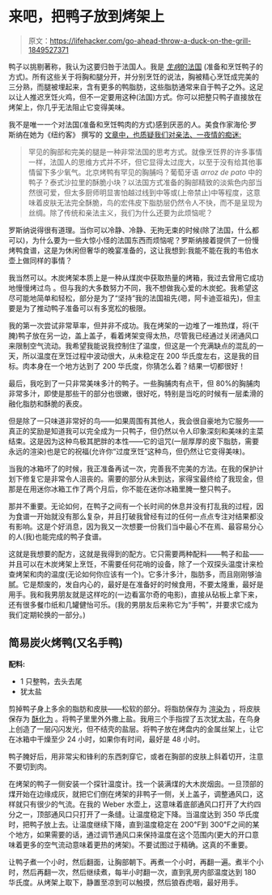 # 来吧，把鸭子放到烤架上

> 原文：<https://lifehacker.com/go-ahead-throw-a-duck-on-the-grill-1849527371>

鸭子以挑剔著称，我认为这要归咎于法国人。我是 [*生病*的法国](https://www.youtube.com/watch?v=i2XTuc6i1Uo) (准备和烹饪鸭子的方式)。所有这些关于将胸和腿分开，并分别烹饪的说法，胸被精心烹饪成完美的三分熟，而腿被埋起来，含有更多的鸭脂肪，这些脂肪通常来自于鸭子之外。这足以让人推迟烹饪火鸡，但不一定要用这种(法国)方式。你可以把整只鸭子直接放在烤架上，你几乎无法阻止它变得美味。



我不是唯一一个对法国(准备和烹饪鸭肉的方式)感到厌恶的人。美食作家海伦·罗斯纳在她为《纽约客》 撰写的 [文章中，也质疑我们对亲法、一夜情的痴迷:](https://www.newyorker.com/culture/kitchen-notes/when-in-doubt-roast-a-duck)

> 罕见的胸部和完美的腿是一种非常法国的思考方式。就像烹饪界的许多事情一样，法国人的思维方式并不坏，但它显得太过庞大，以至于没有给其他事情留下多少氧气。北京烤鸭有罕见的胸脯吗？葡萄牙语 *arroz de pato* 中的鸭子？泰式沙拉里的酥脆小块？以法国方式准备的胸部精致的淡紫色内部当然很可爱，但太多厨师明显害怕越过线到中等或(上帝禁止)中等程度，这意味着皮肤无法完全酥脆，鸟的宏伟皮下脂肪层仍然令人不快，而不是呈现为丝绸。除了传统和亲法主义，我们为什么还要为此烦恼呢？

罗斯纳说得很有道理。当你可以冷静、冷静、无拘无束的时候(除了法国，什么都可以)，为什么要为一些大惊小怪的法国东西而烦恼呢？罗斯纳接着提供了一份慢烤鸭食谱，这是为休闲但奢华的晚宴准备的，这让我想到:我能不能在我的韦伯水壶上做同样的事情？

我当然可以。木炭烤架本质上是一种从煤炭中获取热量的烤箱，我过去曾用它成功地慢慢烤过鸟 。但与我的大多数努力不同，我不想做我心爱的木炭蛇。我希望这尽可能地简单和轻松，部分是为了“坚持”我的法国祖先(嗯，阿卡迪亚祖先)，但主要是为了推动鸭子准备可以有多宽松的极限。

我的第一次尝试非常草率，但并非不成功。我在烤架的一边堆了一堆热煤，将(干腌)鸭子放在另一边，盖上盖子，看着烤架变得太热，尽管我已经通过关闭通风口来限制空气流动。我希望我能说我控制住了温度，但这是一个充满缺点的混乱的一天，所以温度在烹饪过程中波动很大，从未稳定在 200 华氏度左右，这是我的目标。肉本身在一个地方达到了 200 华氏度，你猜怎么着？结果一切都很好！

最后，我吃到了一只非常美味多汁的鸭子。一些胸脯肉有点干，但 80%的胸脯肉非常多汁，即使是那些干的部分也很嫩，很好吃，特别是当吃的时候有一层柔滑的融化脂肪和酥脆的表皮。

但是除了一只味道非常好的鸟——如果周围有其他人，我会很自豪地为它服务——真正的奖励是知道我可以完全成为一只鸭子，但仍然以令人印象深刻和美味的主菜结束。这是因为这种鸟极其肥胖的本性——它的诅咒(一层厚厚的皮下脂肪，需要永远的渲染)也是它的祝福(允许你“过度烹饪”这种鸟，但仍然让它变得美味)。

当我的冰箱坏了的时候，我正准备再试一次，完善我不完美的方法。在我的保护计划下修复它是非常令人沮丧的。需要的部分从未到达，家得宝最终给了我现金，但那是在用迷你冰箱工作了两个月后，你不能在迷你冰箱里腌一整只鸭子。

那并不重要。无论如何，在鸭子之间有一个长时间的休息并没有打乱我的过程，因为食谱一开始就没有那么复杂，并且打破我曾经有过的任何一点点专注对结果都没有影响。这是个好消息，因为我又一次想要一份我们当中最心不在焉、最容易分心的人(我)也能完成的鸭子食谱。

这就是我想要的配方，这就是我得到的配方。它只需要两种配料——鸭子和盐——并且可以在木炭烤架上烹饪，不需要任何花哨的设备，除了一个双探头温度计来检查烤架和肉的温度(无论如何你应该有一个)。它多汁多汁，脂肪多，而且刚刚够油腻。它是颓废的，发自内心的，最好是在准备好的时候食用，不要太隆重，最好是用手。我和我男朋友就是这样吃的(一边看富尔奇的电影)，直接从砧板上拿下来，还有很多餐巾纸和几罐健怡可乐。(我的男朋友后来称它为“手鸭”，并要求它成为我们定期轮换的一部分。)

## 简易炭火烤鸭(又名手鸭)

**配料:**

*   1 只整鸭，去头去尾
*   犹太盐

剪掉鸭子身上多余的脂肪和皮肤——松软的部分。将脂肪保存为 [渲染为](https://lifehacker.com/render-poultry-scraps-and-gain-excellent-cooking-fat-1821958410) ，将皮肤保存为 [酥化为](https://lifehacker.com/make-poultry-cracklins-in-your-air-fryer-1848168231) 。将鸭子里里外外撒上盐。我用三个手指捏了五次犹太盐，在鸟身上创造了一层闪闪发光，但不结壳的盐层。将鸭子放在烤盘内的金属丝架上，让它在冰箱中干燥至少 24 小时，如果你有时间，最好是 48 小时。

鸭子腌好后，用非常尖和锋利的东西刺穿它，或者在胸部的皮肤上斜着切开，注意不要切到肉。

在烤架的鸭子一侧安装一个探针温度计。找一个装满煤的大木炭烟囱。一旦顶部的煤开始在边缘成灰，就把它们倒在烤架的非鸭子一侧，关上盖子，调整通风口，这样就只有很少的气流。在我的 Weber 水壶上，这意味着底部通风口打开了大约四分之一，顶部通风口只打开了一条缝。让温度稳定下降。当温度达到 350 华氏度时，把鸭子放上去。让温度继续下降，直到温度稳定在 200℉到 300℉之间的某个地方，如果需要的话，通过调节通风口来保持温度在这个范围内(更大的开口意味着更多的空气流动意味着更热的烤架)。不要试图过于精确。这真的不重要。

让鸭子煮一个小时，然后翻面，让胸部朝下。再煮一个小时，再翻一遍。煮半个小时，然后再翻一次，然后继续煮，每半小时翻一次，直到乳房内部温度达到 180 华氏度。从烤架上取下，静置至凉到可以触摸，然后狼吞虎咽，最好用手。